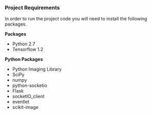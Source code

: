 ### Project Requirements ###
In order to run the project code you will need to install the following packages.

**Packages**
* Python 2.7
* Tensorflow 1.2

**Python Packages**
* Python Imaging Library
* SciPy
* numpy
* python-socketio
* Flask
* socketIO_client
* eventlet
* scikit-image
